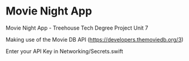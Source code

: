 # Movie Night App
Movie Night App - Treehouse Tech Degree Project Unit 7

Making use of the Movie DB API (https://developers.themoviedb.org/3)

Enter your API Key in Networking/Secrets.swift
